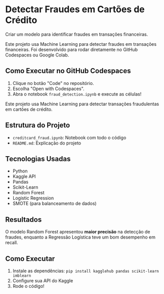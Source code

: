 # Detectar Fraudes em Cartões de Crédito
Criar um modelo para identificar fraudes em transações financeiras.

Este projeto usa Machine Learning para detectar fraudes em transações financeiras. Foi desenvolvido para rodar diretamente no GitHub Codespaces ou Google Colab.

## Como Executar no GitHub Codespaces
1. Clique no botão "Code" no repositório.
2. Escolha "Open with Codespaces".
3. Abra o notebook `fraud_detection.ipynb` e execute as células!

Este projeto usa Machine Learning para detectar transações fraudulentas em cartões de crédito.

## Estrutura do Projeto
- `creditcard_fraud.ipynb`: Notebook com todo o código
- `README.md`: Explicação do projeto

## Tecnologias Usadas
- Python
- Kaggle API
- Pandas
- Scikit-Learn
- Random Forest
- Logistic Regression
- SMOTE (para balanceamento de dados)

## Resultados
O modelo Random Forest apresentou **maior precisão** na detecção de fraudes, enquanto a Regressão Logística teve um bom desempenho em recall.

## Como Executar
1. Instale as dependências: `pip install kagglehub pandas scikit-learn imblearn`
2. Configure sua API do Kaggle
3. Rode o código!
